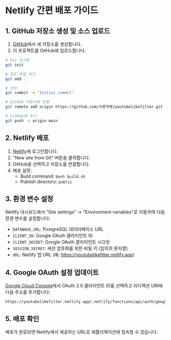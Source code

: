 # Netlify 간편 배포 가이드

## 1. GitHub 저장소 생성 및 소스 업로드

1. [GitHub](https://github.com)에서 새 저장소를 생성합니다.
2. 이 프로젝트를 GitHub에 업로드합니다.

```bash
# Git 초기화
git init

# 모든 파일 추가
git add .

# 커밋
git commit -m "Initial commit"

# GitHub 저장소에 연결
git remote add origin https://github.com/사용자명/youtubelikefilter.git

# GitHub에 푸시
git push -u origin main
```

## 2. Netlify 배포

1. [Netlify](https://app.netlify.com/)에 로그인합니다.
2. "New site from Git" 버튼을 클릭합니다.
3. GitHub을 선택하고 저장소를 연결합니다.
4. 배포 설정:
   - Build command: `bash build.sh`
   - Publish directory: `public`

## 3. 환경 변수 설정

Netlify 대시보드에서 "Site settings" → "Environment variables"로 이동하여 다음 환경 변수를 설정합니다:

- `DATABASE_URL`: PostgreSQL 데이터베이스 URL
- `CLIENT_ID`: Google OAuth 클라이언트 ID
- `CLIENT_SECRET`: Google OAuth 클라이언트 시크릿
- `SESSION_SECRET`: 세션 암호화를 위한 비밀 키 (임의의 문자열)
- `URL`: Netlify 앱 URL (예: https://youtubelikefilter.netlify.app)

## 4. Google OAuth 설정 업데이트

[Google Cloud Console](https://console.cloud.google.com/apis/credentials)에서 OAuth 2.0 클라이언트 ID를 선택하고 리디렉션 URI에 다음 주소를 추가합니다:

```
https://youtubelikefilter.netlify.app/.netlify/functions/api/auth/google/callback
```

## 5. 배포 확인

배포가 완료되면 Netlify에서 제공하는 URL로 애플리케이션에 접속할 수 있습니다.